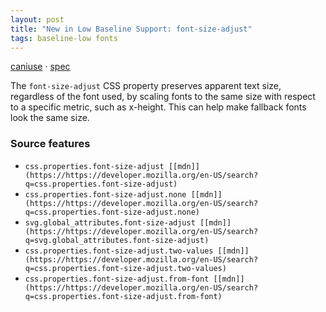 ```yaml
---
layout: post
title: "New in Low Baseline Support: font-size-adjust"
tags: baseline-low fonts
---
```


[caniuse](https://caniuse.com/?search=font-size-adjust) · [spec](https://drafts.csswg.org/css-fonts-5/#font-size-adjust-prop)

The `font-size-adjust` CSS property preserves apparent text size, regardless of the font used, by scaling fonts to the same size with respect to a specific metric, such as x-height. This can help make fallback fonts look the same size.

### Source features

- ``css.properties.font-size-adjust [[mdn]](https://https://developer.mozilla.org/en-US/search?q=css.properties.font-size-adjust)``
- ``css.properties.font-size-adjust.none [[mdn]](https://https://developer.mozilla.org/en-US/search?q=css.properties.font-size-adjust.none)``
- ``svg.global_attributes.font-size-adjust [[mdn]](https://https://developer.mozilla.org/en-US/search?q=svg.global_attributes.font-size-adjust)``
- ``css.properties.font-size-adjust.two-values [[mdn]](https://https://developer.mozilla.org/en-US/search?q=css.properties.font-size-adjust.two-values)``
- ``css.properties.font-size-adjust.from-font [[mdn]](https://https://developer.mozilla.org/en-US/search?q=css.properties.font-size-adjust.from-font)``
